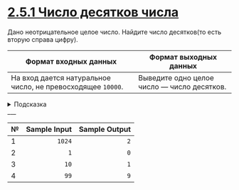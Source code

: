 # [2.5.1 Число десятков числа](https://stepik.org/lesson/917015/step/6?unit=922794)

Дано неотрицательное целое число. Найдите число десятков(то есть вторую справа цифру).

|Формат входных данных|Формат выходных данных|
|---|---|
|На вход дается натуральное число, не превосходящее `10000`.|Выведите одно целое число — число десятков.|

<details>
<summary>Подсказка</summary>

Сначала получите число без последней цифры, а затем возьмите у получившегося числа последнюю цифру. Например, из `1024` получите число `102`, а затем возьмите последнюю цифру.

</details>
___

|№|Sample Input|Sample Output|
|---|---:|---:|
|1|`1024`|`2`|
|2|`1`|`0`|
|3|`10`|`1`|
|4|`99`|`9`|
